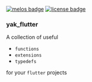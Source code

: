 
[![melos badge][]][melos]
[![license badge][]][license]


### yak_flutter

A collection of useful 

- `functions`
- `extensions`
- `typedefs`

for your `flutter` projects



[melos badge]: https://img.shields.io/badge/maintained%20with-melos-f700ff.svg
[melos]: https://github.com/invertase/melos
[license]: https://opensource.org/licenses/MIT
[license badge]: https://img.shields.io/badge/license-MIT-blue.svg

